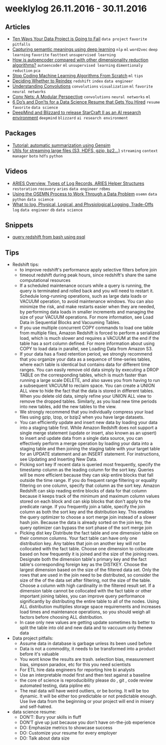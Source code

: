 # weeklylog 26.11.2016 - 30.11.2016

## Articles
- [Ten Ways Your Data Project is Going to Fail](http://www.martingoodson.com/ten-ways-your-data-project-is-going-to-fail/) `data project` `favorite` `pitfalls` 
- [Capturing semantic meanings using deep learning](https://www.oreilly.com/learning/capturing-semantic-meanings-using-deep-learning) `nlp` `ml` `word2vec` `deep learning` `favorite` `fasttext` `unsupervised learning`  
- [How is autoencoder compared with other dimensionality reduction algorithms?](https://www.quora.com/How-is-autoencoder-compared-with-other-dimensionality-reduction-algorithms) `autoencoder` `ml` `unsupervised learning` `dimentionaly reduction` `pca` 
- [Stop Coding Machine Learning Algorithms From Scratch](http://machinelearningmastery.com/dont-implement-machine-learning-algorithms/) `ml` `tips` 
- [Deciding Whether to Reindex](http://docs.aws.amazon.com/redshift/latest/dg/r_vacuum-decide-whether-to-reindex.html) `redshift` `index` `data engineer` 
- [Understanding Convolutions](http://colah.github.io/posts/2014-07-Understanding-Convolutions/) `convolutions` `visualization` `ml` `favorite` `neural networks` 
- [Conv Nets: A Modular Perspective](http://colah.github.io/posts/2014-07-Conv-Nets-Modular/) `convolutions` `neural networks` `ml` 
- [6 Do’s and Don’ts for a Data Science Resume that Gets You Hired](http://www.galvanize.com/blog/6-dos-donts-data-science-resume-gets-hired/) `resume` `favorite` `data science` 
- [DeepMind and Blizzard to release StarCraft II as an AI research environment](https://deepmind.com/blog/deepmind-and-blizzard-release-starcraft-ii-ai-research-environment/) `deepmind` `blizzard` `ai research environment`

## Packages
- [Tutorial: automatic summarization using Gensim](https://github.com/RaRe-Technologies/gensim/blob/develop/docs/notebooks/summarization_tutorial.ipynb)
- [Utils for streaming large files (S3, HDFS, gzip, bz2...)](https://github.com/RaRe-Technologies/smart_open) `streaming` `context manager` `boto` `hdfs` `python`

## Videos
- [ARIES Overview, Types of Log Records, ARIES Helper Structures](https://www.youtube.com/watch?v=S9nctHdkggk) `restoration` `recovery` `aries` `data engineer` `rdbms` 
- [Using the OSEMN Process to Work Through a Data Problem](https://www.youtube.com/watch?v=w3LI1s7OBc4) `osemn` `data` `python` `data science` 
- [What to log, Physical, Logical, and Physiological Logging, Trade-Offs](https://www.youtube.com/watch?v=MR-89Lq5jCo&list=PLC4UZxBVGKteoQ2cO096j58IwjZrlki54&index=4) `log` `data engineer` `db` `data science`

## Snippets
- [query redshift from bash using psql](https://gist.github.com/eyaltrabelsi/b15ab470b22b0a89459c90385527a1e7)

## Tips
- Redshift tips:
    - to improve redshift's performance apply selective filters before join
    - timeout redshift during peak hours, since redshift's share the same computational resources
    - If a scheduled maintenance occurs while a query is running, the query is terminated and rolled back and you will need to restart it. Schedule long-running operations, such as large data loads or VACUUM operation, to avoid maintenance windows. You can also minimize the risk, and make restarts easier when they are needed, by performing data loads in smaller increments and managing the size of your VACUUM operations. For more information, see Load Data in Sequential Blocks and Vacuuming Tables.
    - If you use multiple concurrent COPY commands to load one table from multiple files, Amazon Redshift is forced to perform a serialized load, which is much slower and requires a VACUUM at the end if the table has a sort column defined. For more information about using COPY to load data in parallel, see Loading Data from Amazon S3.
    - If your data has a fixed retention period, we strongly recommend that you organize your data as a sequence of time-series tables, where each table is identical but contains data for different time ranges. 
      You can easily remove old data simply by executing a DROP TABLE on the corresponding tables, which is much faster than running a large scale DELETE, and also saves you from having to run a subsequent VACUUM to reclaim space. You can create a UNION ALL view to hide the fact that the data is stored in different tables. When you delete old data, simply refine your UNION ALL view to remove the dropped tables. Similarly, as you load new time periods into new tables, add the new tables to the view.
    - We strongly recommend that you individually compress your load files using gzip, lzop, or bzip2 when you have large datasets.
    - You can efficiently update and insert new data by loading your data into a staging table first. While Amazon Redshift does not support a single merge statement (update or insert, also known as an upsert) to insert and update data from a single data source, you can effectively perform a merge operation by loading your data into a staging table and then joining the staging table with your target table for an UPDATE statement and an INSERT statement. For instructions, see Updating and Inserting New Data.
    - Picking sort key If recent data is queried most frequently, specify the timestamp column as the leading column for the sort key.
      Queries will be more efficient because they can skip entire blocks that fall outside the time range.
      If you do frequent range filtering or equality filtering on one column, specify that column as the sort key.
      Amazon Redshift can skip reading entire blocks of data for that column because it keeps track of the minimum and maximum column values stored on each block and can skip blocks that don't apply to the predicate range.
      If you frequently join a table, specify the join column as both the sort key and the distribution key.
      This enables the query optimizer to choose a sort merge join instead of a slower hash join. Because the data is already sorted on the join key, the query optimizer can bypass the sort phase of the sort merge join
    - Picking dist key Distribute the fact table and one dimension table on their common columns. Your fact table can have only one distribution key.
      Any tables that join on another key will not be collocated with the fact table. Choose one dimension to collocate based on how frequently it is joined and the size of the joining rows.
      Designate both the dimension table's primary key and the fact table's corresponding foreign key as the DISTKEY. Choose the largest dimension based on the size of the filtered data set.
      Only the rows that are used in the join need to be distributed, so consider the size of the of the data set after filtering, not the size of the table.
      Choose a column with high cardinality in the filtered result set.
      If a dimension table cannot be collocated with the fact table or other important joining tables, you can improve query performance significantly by distributing the entire table to all of the nodes. Using ALL distribution multiplies storage space requirements and increases load times and maintenance operations, so you should weigh all factors before choosing ALL distribution.
    - In case only new values are getting update sometimes its better to split the table into old and new data and to vaccuum only thenew data
- Data project pitfalls:
    - Assume data in database is garbage unless its been used before
    - Data is not a commodity, it needs to be transformed into a product before it's valuable
    - You wont know the results are trash. selection bias, measurement bias, simpson paradox, etc for this you need scientists
    - For ETL hire data engineers for reporting hire bi analysts
    - Use an interpretable model first and then test against a baseline
    - the core of science is reproducibility please do , git , code review automated testing, data pipline etc
    - The real data will have weird outliers, or be boring. It will be too dynamic. It will be either too predictable or not predictable enough. Use live data from the beginning or your project will end in misery and self-hatred.
- data science resume:
    - DON’T: Bury your skills in fluff  
    - DON’T give up just because you don’t have on-the-job experience
    - DO: Emphasize metrics to showcase success
    - DO: Customize your resume for every employer
    - DO: Talk about data size
